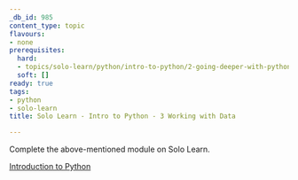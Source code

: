 ```yaml
---
_db_id: 985
content_type: topic
flavours:
- none
prerequisites:
  hard:
  - topics/solo-learn/python/intro-to-python/2-going-deeper-with-python
  soft: []
ready: true
tags:
- python
- solo-learn
title: Solo Learn - Intro to Python - 3 Working with Data

---
```


Complete the above-mentioned module on Solo Learn.

[Introduction to Python](https://www.sololearn.com/learn/courses/python-introduction)